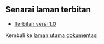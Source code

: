---
---

## Senarai laman terbitan

* [Terbitan versi 1.0][TN1]

Kembali ke [laman utama dokumentasi][LUD]


  [LUD]: index.md
  [TN1]: terbitan/1.0.md
